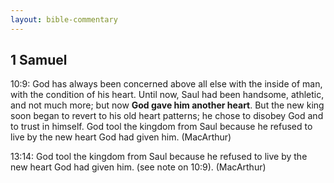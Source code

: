 ```yaml
---
layout: bible-commentary
---
```



## 1 Samuel

10:9: God has always been concerned above all else with the inside of man, with the condition of his heart. Until now, Saul had been handsome, athletic, and not much more; but now **God gave him another heart**. But the new king soon began to revert to his old heart patterns; he chose to disobey God and to trust in himself. God tool the kingdom from Saul because he refused to live by the new heart God had given him. (MacArthur)

13:14: God tool the kingdom from Saul because he refused to live by the new heart God had given him. (see note on 10:9). (MacArthur)
